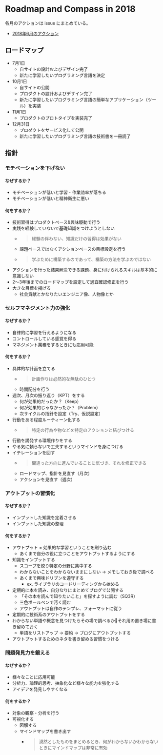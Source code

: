 # Roadmap and Compass in 2018

各月のアクションは issue にまとめている。

- [2018年6月のアクション](https://github.com/SotaSuzuki/roadmap-compass-2018/issues/1)

## ロードマップ

- 7月1日
  - 自サイトの設計およびデザイン完了
  - 新たに学習したいプログラミング言語を決定
- 10月1日
  - 自サイトの公開
  - プロダクトの設計およびデザイン完了
  - 新たに学習したいプログラミング言語の簡単なアプリケーション（ツール）を実装
- 11月1日
  - プロダクトのプロトタイプを実装完了
- 12月31日
  - プロダクトをサービス化して公開
  - 新たに学習したいプログラミング言語の技術書を一冊読了

## 指針

### モチベーションを下げない

#### なぜするか？
- モチベーションが低いと学習・作業効率が落ちる
- モチベーションが低いと精神衛生に悪い

#### 何をするか？
- 技術習得はプロダクトベース&興味駆動で行う
- 実践を経験していないで基礎知識をつけようとしない
  - > 経験の伴わない、知識だけの習得は効果がない
  - 課題ベースではなくアクションベースの目標設定を行う
  - > 学ぶために構築するのであって、構築の方法を学ぶのではない
- アクションを行った結果解決できる課題、身に付けられるスキルは基本的に意識しない
- 2〜3年後までのロードマップを設定して適宜確認修正を行う
- 大きな目標を掲げる
  - 社会貢献とかなりたいエンジニア像、人物像とか

### セルフマネジメント力の強化

#### なぜするか？
- 自律的に学習を行えるようになる
- コントロールしている感覚を得る
- マネジメント業務をするときにも応用可能
#### 何をするか？
- 具体的な計画を立てる
  - > 計画作りは必然的な無駄のひとつ
  - 時間配分を行う
- 週次、月次の振り返り（KPT）をする
  - 何が効果的だったか？（Keep）
  - 何が効果的じゃなかったか？（Problem）
  - 次サイクルの指針を設定（Try、仮説設定）
- 行動をある程度ルーティーン化する
  - > 特定の行為や物などを特定のアクションと結びつける
- 行動を誘発する環境作りをする
- やる気に頼らないで工夫するというマインドを身につける
- イテレーションを回す
  - > 間違った方向に進んでいることに気づき、それを修正できる
  - ロードマップ、指針を見直す（月次）
  - アクションを見直す（週次）

### アウトプットの習慣化

#### なぜするか？
- インプットした知識を定着させる
- インプットした知識の整理
#### 何をするか？
- アウトプット = 効果的な学習ということを刷り込む
  - あくまで自分の役に立つことをアウトプットするようにする
- 知識をインプットする
  - スコープを絞り特定の分野に集中する
  - わからないことをわからないままにしない → メモしておき後で調べる
  - あくまで興味ドリブンを遵守する
    - ex. ライブラリのコードリーディングから始める
- 定期的に本を読み、自分なりにまとめてブログで公開する
  - 「その本を読んで知りたいこと」を探すように読む（SQ3R）
  - 三色ボールペンで汚く読む
  - アウトプットは自作のテンプレ、フォーマットに従う
- 定期的に技術系のアウトプットをする
- わからない単語や概念を見つけたらその場で調べるかそれ用の置き場に書き留めておく
  - 単語をリストアップ → 要約 → ブログにアウトプットする
- アウトプットするためのネタを書き留める習慣をつける

### 問題発見力を鍛える

#### なぜするか？
- 様々なことに応用可能
- 分析力、論理的思考、抽象化など様々な能力を強化する
- アイデアを発見しやすくなる
#### 何をするか？
- 対象の観察・分析を行う
- 可視化する
  - 図解する
  - マインドマップを書き出す
    - > 漠然としたものをまとめるとき、何がわからないかわからないときにマインドマップは非常に有効
